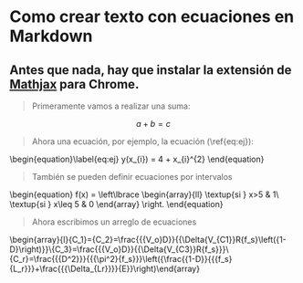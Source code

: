 # Como crear texto con ecuaciones en Markdown

## Antes que nada, hay que instalar la extensión de [Mathjax](https://chrome.google.com/webstore/detail/mathjax-plugin-for-github/ioemnmodlmafdkllaclgeombjnmnbima/related) para  Chrome.

>Primeramente vamos a realizar una suma:

$$a+b=c$$

>Ahora una ecuación, por ejemplo, la ecuación (\ref{eq:ej}):

\begin{equation}\label{eq:ej}
y(x_{i}) = 4 + x_{i}^{2}
\end{equation}

>También se pueden definir ecuaciones por intervalos

\begin{equation}
f(x) = \left\lbrace
\begin{array}{ll}
\textup{si } x>5 & 1\\
\textup{si } x\leq 5 & 0
\end{array}
\right.
\end{equation}


>Ahora escribimos un arreglo de ecuaciones

\begin{array}{l}{C_1}={C_2}=\frac{{{V_o}D}}{{\Delta{V_{C1}}R{f_s}\left({1-D}\right)}}\\{C_3}=\frac{{{V_o}D}}{{\Delta{V_{C3}}R{f_s}}}\\{C_r}=\frac{{{D^2}}}{{{\pi^2}{f_s}}}\left({\frac{{1-D}}{{{f_s}{L_r}}}+\frac{{{\Delta_{Lr}}}}{E}}\right)\end{array}
